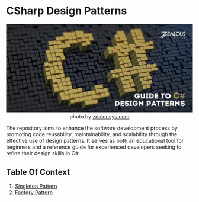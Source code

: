 # CSharp Design Patterns
<div align="center" markdown="1">
  
![banner](/assets/images/banner.jpg)
photo by [zealousys.com](https://www.zealousys.com/blog/c-sharp-design-patterns/)

</div>


The repository aims to enhance the software development process by promoting code reusability, maintainability, and scalability through the effective use of design patterns. It serves as both an educational tool for beginners and a reference guide for experienced developers seeking to refine their design skills in C#.


## Table Of Context
1. [Singleton Pattern](/src/Singleton/)
1. [Factory Pattern](/src/Factory/)
